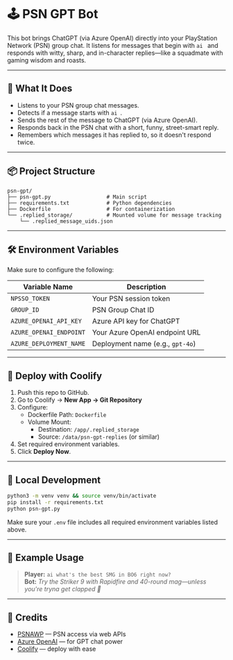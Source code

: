 # 🕹️ PSN GPT Bot

This bot brings ChatGPT (via Azure OpenAI) directly into your PlayStation Network (PSN) group chat. It listens for messages that begin with `ai ` and responds with witty, sharp, and in-character replies—like a squadmate with gaming wisdom and roasts.

---

## 🧠 What It Does

- Listens to your PSN group chat messages.
- Detects if a message starts with `ai `.
- Sends the rest of the message to ChatGPT (via Azure OpenAI).
- Responds back in the PSN chat with a short, funny, street-smart reply.
- Remembers which messages it has replied to, so it doesn't respond twice.

---

## 📦 Project Structure

```
psn-gpt/
├── psn-gpt.py                  # Main script
├── requirements.txt            # Python dependencies
├── Dockerfile                  # For containerization
└── .replied_storage/           # Mounted volume for message tracking
    └── .replied_message_uids.json
```

---

## 🛠 Environment Variables

Make sure to configure the following:

| Variable Name           | Description                          |
|------------------------|--------------------------------------|
| `NPSSO_TOKEN`          | Your PSN session token               |
| `GROUP_ID`             | PSN Group Chat ID                    |
| `AZURE_OPENAI_API_KEY` | Azure API key for ChatGPT            |
| `AZURE_OPENAI_ENDPOINT`| Your Azure OpenAI endpoint URL       |
| `AZURE_DEPLOYMENT_NAME`| Deployment name (e.g., `gpt-4o`)     |

---

## 🚀 Deploy with Coolify

1. Push this repo to GitHub.
2. Go to Coolify → **New App → Git Repository**
3. Configure:
   - Dockerfile Path: `Dockerfile`
   - Volume Mount:
     - Destination: `/app/.replied_storage`
     - Source: `/data/psn-gpt-replies` (or similar)
4. Set required environment variables.
5. Click **Deploy Now**.

---

## 🧪 Local Development

```bash
python3 -m venv venv && source venv/bin/activate
pip install -r requirements.txt
python psn-gpt.py
```

Make sure your `.env` file includes all required environment variables listed above.

---

## 💬 Example Usage

> **Player:** `ai what's the best SMG in BO6 right now?`  
> **Bot:** *Try the Striker 9 with Rapidfire and 40-round mag—unless you're tryna get clapped 😤*

---

## 🙏 Credits

- [PSNAWP](https://github.com/benjimaw/psnawp) — PSN access via web APIs
- [Azure OpenAI](https://learn.microsoft.com/en-us/azure/cognitive-services/openai/) — for GPT chat power
- [Coolify](https://coolify.io) — deploy with ease

